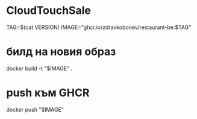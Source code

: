 # CloudTouchSale

TAG=$(cat VERSION)
IMAGE="ghcr.io/zdravkobonev/restaurant-be:$TAG"

# билд на новия образ
docker build -t "$IMAGE" .

# push към GHCR
docker push "$IMAGE"